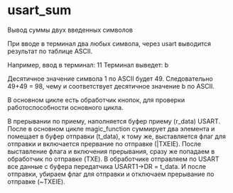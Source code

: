 # usart_sum
Вывод суммы двух введенных символов

При вводе в терминал два любых символа, через usart выводится результат по таблице ASCII.

Например, ввод в терминал: 11
Терминал выведет: b

Десятичное значение символа 1 по ASCII будет 49. Следовательно 49+49 = 98, чему и соответствует десятичное значение b по ASCII.

В основном цикле есть обработчик кнопок, для проверки работоспособности основного цикла.

В прерывании по приему, наполняется буфер приему (r_data) USART.
После в основном цикле magic_function cуммирует два элемента и помещает в буфер отправки (t_data), к тому же, выставляется флаг для отправки и включается прервание по отправке (|TXEIE).
После выставление флага и включения прерывания, сразу же попадаем в обработчик по отправке (TXE). В обработчике отправляем по USART все данные с буфера передатчика USART1->DR = t_data.
И после отправки, убираем флаг для отправки и отключаем прерывание по отправке (~TXEIE).
